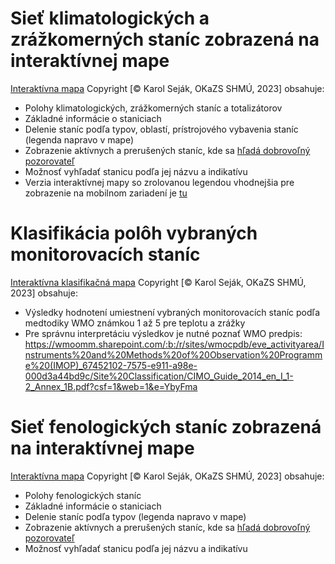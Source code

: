 # Sieť klimatologických a zrážkomerných staníc zobrazená na interaktívnej mape


[Interaktívna mapa](Mapa_RS_2024_T.html) Copyright [© Karol Seják, OKaZS SHMÚ, 2023] obsahuje:
- Polohy klimatologických, zrážkomerných staníc a totalizátorov
- Základné informácie o staniciach
- Delenie staníc podľa typov, oblastí, prístrojového vybavenia staníc (legenda napravo v mape)
- Zobrazenie aktívnych a prerušených staníc, kde sa <a href=" https://www.shmu.sk/sk/?page=1824 " title="Link">hľadá dobrovoľný pozorovateľ</a>
- Možnosť vyhľadať stanicu podľa jej názvu a indikatívu 
- Verzia interaktívnej mapy so zrolovanou legendou vhodnejšia pre zobrazenie na mobilnom zariadení je [tu](Mapa_RS_2024_T_M.html)
# Klasifikácia polôh vybraných monitorovacích staníc 
[Interaktívna klasifikačná mapa](Mapa_RS_2024_T.html) Copyright [© Karol Seják, OKaZS SHMÚ, 2023] obsahuje:
- Výsledky hodnotení umiestnení vybraných monitorovacích staníc podľa medtodiky WMO známkou 1 až 5 pre teplotu a zrážky
- Pre správnu interpretáciu výsledkov je nutné poznať WMO predpis: https://wmoomm.sharepoint.com/:b:/r/sites/wmocpdb/eve_activityarea/Instruments%20and%20Methods%20of%20Observation%20Programme%20(IMOP)_67452102-7575-e911-a98e-000d3a44bd9c/Site%20Classification/CIMO_Guide_2014_en_I_1-2_Annex_1B.pdf?csf=1&web=1&e=YbyFma
  

# Sieť fenologických staníc zobrazená na interaktívnej mape

[Interaktívna mapa](Mapa_Fenologicka_2023.html) Copyright [© Karol Seják, OKaZS SHMÚ, 2023] obsahuje:
- Polohy fenologických staníc
- Základné informácie o staniciach
- Delenie staníc podľa typov (legenda napravo v mape)
- Zobrazenie aktívnych a prerušených staníc, kde sa <a href=" https://www.shmu.sk/sk/?page=1824 " title="Link">hľadá dobrovoľný pozorovateľ</a>
- Možnosť vyhľadať stanicu podľa jej názvu a indikatívu 

